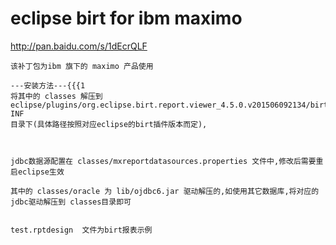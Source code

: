 # eclipse birt for ibm maximo  

http://pan.baidu.com/s/1dEcrQLF
```
该补丁包为ibm 旗下的 maximo 产品使用

---安装方法---{{{1
将其中的 classes 解压到
eclipse/plugins/org.eclipse.birt.report.viewer_4.5.0.v201506092134/birt/WEB-INF
目录下(具体路径按照对应eclipse的birt插件版本而定),



jdbc数据源配置在 classes/mxreportdatasources.properties 文件中,修改后需要重启eclipse生效

其中的 classes/oracle 为 lib/ojdbc6.jar 驱动解压的,如使用其它数据库,将对应的jdbc驱动解压到 classes目录即可


test.rptdesign  文件为birt报表示例
```
